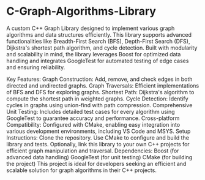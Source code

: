 # C-Graph-Algorithms-Library
A custom C++ Graph Library designed to implement various graph algorithms and data structures efficiently. This library supports advanced functionalities like Breadth-First Search (BFS), Depth-First Search (DFS), Dijkstra's shortest path algorithm, and cycle detection. Built with modularity and scalability in mind, the library leverages Boost for optimized data handling and integrates GoogleTest for automated testing of edge cases and ensuring reliability.

Key Features:
Graph Construction: Add, remove, and check edges in both directed and undirected graphs.
Graph Traversals: Efficient implementations of BFS and DFS for exploring graphs.
Shortest Path: Dijkstra's algorithm to compute the shortest path in weighted graphs.
Cycle Detection: Identify cycles in graphs using union-find with path compression.
Comprehensive Unit Testing: Includes detailed test cases for every algorithm using GoogleTest to guarantee accuracy and performance.
Cross-platform Compatibility: Configured with CMake, enabling easy integration into various development environments, including VS Code and MSYS.
Setup Instructions:
Clone the repository.
Use CMake to configure and build the library and tests.
Optionally, link this library to your own C++ projects for efficient graph manipulation and traversal.
Dependencies:
Boost (for advanced data handling)
GoogleTest (for unit testing)
CMake (for building the project)
This project is ideal for developers seeking an efficient and scalable solution for graph algorithms in their C++ projects.
